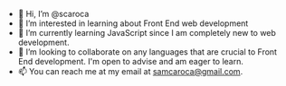 - 👋 Hi, I’m @scaroca
- 👀 I’m interested in learning about Front End web development
- 🌱 I’m currently learning JavaScript since I am completely new to web development.
- 💞️ I’m looking to collaborate on any languages that are crucial to Front End development. I'm open to advise and am eager to learn.
- 📫 You can reach me at my email at samcaroca@gmail.com.

<!---
scaroca/scaroca is a ✨ special ✨ repository because its `README.md` (this file) appears on your GitHub profile.
You can click the Preview link to take a look at your changes.
--->

